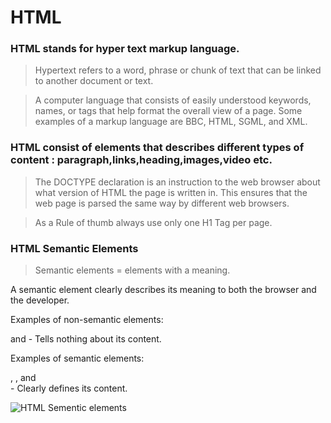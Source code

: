 # HTML

### HTML stands for hyper text markup language.

> Hypertext refers to a word, phrase or chunk of text that can be linked to another document or text.

> A computer language that consists of easily understood keywords, names, or tags that help format the overall view of a page. Some examples of a markup language are BBC, HTML, SGML, and XML.

### HTML consist of elements that describes different types of content : paragraph,links,heading,images,video etc.

> The DOCTYPE declaration is an instruction to the web browser about what version of HTML the page is written in. This ensures that the web page is parsed the same way by different web browsers.

> As a Rule of thumb always use only one H1 Tag per page.

### HTML Semantic Elements

> Semantic elements = elements with a meaning.

A semantic element clearly describes its meaning to both the browser and the developer.

Examples of non-semantic elements: <div> and <span> - Tells nothing about its content.

Examples of semantic elements: <form>, <table>, and <article> - Clearly defines its content.

![HTML Sementic elements ](https://user-images.githubusercontent.com/79152383/165296099-62082960-579c-435a-a26b-584d083da460.png)
